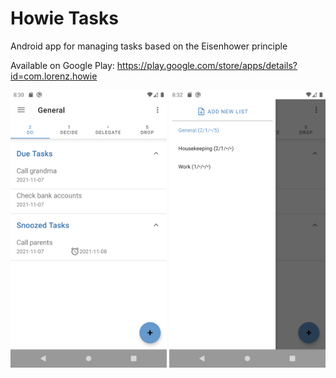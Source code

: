 # Howie Tasks
Android app for managing tasks based on the Eisenhower principle

Available on Google Play: https://play.google.com/store/apps/details?id=com.lorenz.howie

<img src="https://github.com/Lleafll/howie/blob/master/playstore/screenshot1.png" width="250"> <img src="https://github.com/Lleafll/howie/blob/master/playstore/screenshot2.png" width="250">
